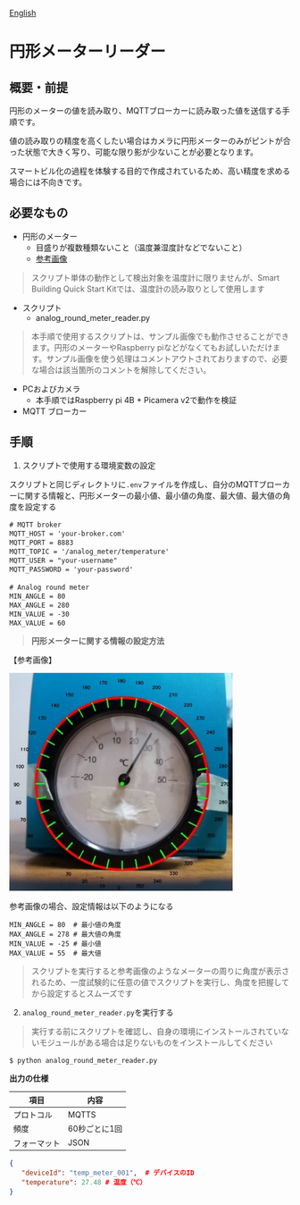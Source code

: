 [English](./README.en.md)

# 円形メーターリーダー

## 概要・前提

円形のメーターの値を読み取り、MQTTブローカーに読み取った値を送信する手順です。

値の読み取りの精度を高くしたい場合はカメラに円形メーターのみがピントが合った状態で大きく写り、可能な限り影が少ないことが必要となります。

スマートビル化の過程を体験する目的で作成されているため、高い精度を求める場合には不向きです。

## 必要なもの
- 円形のメーター
    - 目盛りが複数種類ないこと（温度兼湿度計などでないこと）
    - [参考画像](#meter-image)
>スクリプト単体の動作として検出対象を温度計に限りませんが、Smart Building Quick Start Kitでは、温度計の読み取りとして使用します

- スクリプト
    - analog_round_meter_reader.py

> 本手順で使用するスクリプトは、サンプル画像でも動作させることができます。円形のメーターやRaspberry piなどがなくてもお試しいただけます。サンプル画像を使う処理はコメントアウトされておりますので、必要な場合は該当箇所のコメントを解除してください。

- PCおよびカメラ
    - 本手順ではRaspberry pi 4B + Picamera v2で動作を検証
- MQTT ブローカー


## 手順


1. スクリプトで使用する環境変数の設定

スクリプトと同じディレクトリに`.env`ファイルを作成し、自分のMQTTブローカーに関する情報と、円形メーターの最小値、最小値の角度、最大値、最大値の角度を設定する

```.env
# MQTT broker
MQTT_HOST = 'your-broker.com'
MQTT_PORT = 8883
MQTT_TOPIC = '/analog_meter/temperature'
MQTT_USER = "your-username"
MQTT_PASSWORD = 'your-password'

# Analog round meter
MIN_ANGLE = 80
MAX_ANGLE = 280
MIN_VALUE = -30
MAX_VALUE = 60
```
>**円形メーターに関する情報の設定方法**

<a id="meter-image"></a>

【参考画像】

<img src="./img/calibration.jpg" width="400">

参考画像の場合、設定情報は以下のようになる

```
MIN_ANGLE = 80  # 最小値の角度
MAX_ANGLE = 278 # 最大値の角度
MIN_VALUE = -25 # 最小値
MAX_VALUE = 55  # 最大値
```
>スクリプトを実行すると参考画像のようなメーターの周りに角度が表示されるため、一度試験的に任意の値でスクリプトを実行し、角度を把握してから設定するとスムーズです


2.  `analog_round_meter_reader.py`を実行する
>実行する前にスクリプトを確認し、自身の環境にインストールされていないモジュールがある場合は足りないものをインストールしてください
```
$ python analog_round_meter_reader.py
```


**出力の仕様**

|項目|内容|
|-|-|
|プロトコル|MQTTS|
|頻度|60秒ごとに1回|
|フォーマット|JSON |

```JSON
{
   "deviceId": "temp_meter_001",  # デバイスのID
   "temperature": 27.48 # 温度（℃）
}
```